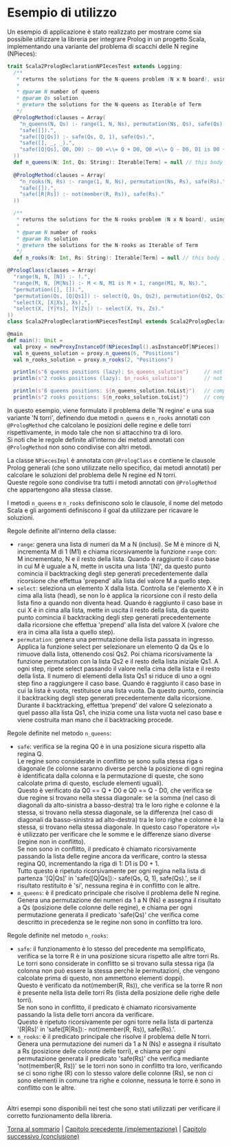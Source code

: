 # Esempio di utilizzo

Un esempio di applicazione è stato realizzato per mostrare come sia possibile utilizzare la libreria per integrare 
Prolog in un progetto Scala, implementando una variante del problema di scacchi delle N regine (NPieces):

``` scala
trait Scala2PrologDeclarationNPIecesTest extends Logging:
  /**
   * returns the solutions for the N-queens problem (N x N board), using the tuProlog engine.
   *
   * @param N number of queens
   * @param Qs solution
   * @return the solutions for the N-queens as Iterable of Term
   */
  @PrologMethod(clauses = Array(
    "n_queens(N, Qs) :- range(1, N, Ns), permutation(Ns, Qs), safe(Qs).",
    "safe([]).",
    "safe([Q|Qs]) :- safe(Qs, Q, 1), safe(Qs).",
    "safe([], _, _).",
    "safe([Q|Qs], Q0, D0) :- Q0 =\\= Q + D0, Q0 =\\= Q - D0, D1 is D0 + 1, safe(Qs, Q0, D1)."
  ))
  def n_queens(N: Int, Qs: String): Iterable[Term] = null // this body is never executed
  
  @PrologMethod(clauses = Array(
    "n_rooks(N, Rs) :- range(1, N, Ns), permutation(Ns, Rs), safe(Rs).",
    "safe([]).",
    "safe([R|Rs]) :- not(member(R, Rs)), safe(Rs)."
  ))

  /**
   * returns the solutions for the N-rooks problem (N x N board), using the tuProlog engine.
   *
   * @param N number of rooks
   * @param Rs solution
   * @return the solutions for the N-rooks as Iterable of Term
   */
  def n_rooks(N: Int, Rs: String): Iterable[Term] = null // this body is never executed

@PrologClass(clauses = Array(
  "range(N, N, [N]) :- !.",
  "range(M, N, [M|Ns]) :- M < N, M1 is M + 1, range(M1, N, Ns).",
  "permutation([], []).",
  "permutation(Qs, [Q|Qs1]) :- select(Q, Qs, Qs2), permutation(Qs2, Qs1).",
  "select(X, [X|Xs], Xs).",
  "select(X, [Y|Ys], [Y|Zs]) :- select(X, Ys, Zs)."
))
class Scala2PrologDeclarationNPiecesTestImpl extends Scala2PrologDeclarationNPIecesTest
```

``` scala
@main
def main(): Unit =
  val proxy = newProxyInstanceOf(NPiecesImpl().asInstanceOf[NPieces])
  val n_queens_solution = proxy.n_queens(6, "Positions")
  val n_rooks_solution = proxy.n_rooks(2, "Positions")

  println(s"6 queens positions (lazy): $n_queens_solution")     // not computed (lazy)
  println(s"2 rooks positions (lazy): $n_rooks_solution")       // not computed (lazy)

  println(s"6 queens positions: ${n_queens_solution.toList}")   // computed: List([2,4,6,1,3,5], [3,6,2,5,1,4], [4,1,5,2,6,3], [5,3,1,6,4,2])
  println(s"2 rooks positions: ${n_rooks_solution.toList}")     // computed: List([1, 2], [2, 1])
```

In questo esempio, viene formulato il problema delle 'N regine' e una sua variante 'N torri', definendo due metodi
`n_queens` e `n_rooks` annotati con `@PrologMethod` che calcolano le posizioni delle regine e delle torri 
rispettivamente, in modo tale che non si attacchino tra di loro.\
Si noti che le regole definite all'interno dei metodi annotati con `@PrologMethod` non sono condivise con altri metodi.

La classe `NPiecesImpl` è annotata con `@PrologClass` e contiene le clausole Prolog generali (che sono utilizzate nello
specifico, dai metodi annotati) per calcolare le soluzioni del problema delle N regine ed N torri.\
Queste regole sono condivise tra tutti i metodi annotati con `@PrologMethod` che appartengono alla stessa classe.

I metodi `n_queens` e `n_rooks` definiscono solo le clausole, il nome del metodo Scala e gli argomenti definiscono il 
goal da utilizzare per ricavare le soluzioni.

Regole definite all'interno della classe:
- `range`: genera una lista di numeri da M a N (inclusi). 
  Se M è minore di N, incrementa M di 1 (M1) e chiama ricorsivamente la funzione `range` con: M incrementato, N e il 
  resto della lista.
  Quando è raggiunto il caso base in cui M è uguale a N, mette in uscita una lista '[N]', da questo punto comincia 
  il backtracking degli step generati precedentemente dalla ricorsione che effettua 'prepend' alla lista del valore M a 
  quello step.
- `select`: seleziona un elemento X dalla lista.
  Controlla se l'elemento X è in cima alla lista (head), se non lo è applica la ricorsione con il resto della lista
  fino a quando non diventa head.
  Quando è raggiunto il caso base in cui X è in cima alla lista, mette in uscita il resto della lista, da questo punto
  comincia il backtracking degli step generati precedentemente dalla ricorsione che effettua 'prepend' alla lista del
  valore X (valore che era in cima alla lista a quello step).
- `permutation`: genera una permutazione della lista passata in ingresso. Applica la funzione select per selezionare un 
  elemento Q da Qs e lo rimuove dalla lista, ottenendo così Qs2. Poi chiama ricorsivamente la funzione permutation con 
  la lista Qs2 e il resto della lista iniziale Qs1. A ogni step, ripete select passando il valore nella cima della lista 
  e il resto della lista. Il numero di elementi della lista Qs1 si riduce di uno a ogni step fino a raggiungere il caso
  base. Quando è raggiunto il caso base in cui la lista è vuota, restituisce una lista vuota. Da questo punto, comincia
  il backtracking degli step generati precedentemente dalla ricorsione. Durante il backtracking, effettua ‘prepend’ del
  valore Q selezionato a quel passo alla lista Qs1, che inizia come una lista vuota nel caso base e viene costruita man
  mano che il backtracking procede.

Regole definite nel metodo `n_queens`:
- `safe`: verifica se la regina Q0 è in una posizione sicura rispetto alla regina Q.\
  Le regine sono considerate in conflitto se sono sulla stessa riga o diagonale (le colonne saranno diverse perchè la
  posizione di ogni regina è identificata dalla colonna e la permutazione di queste, che sono calcolate prima di questo, 
  esclude elementi uguali).\
  Questo è verificato da Q0 =\= Q + D0 e Q0 =\= Q - D0, che verifica se due regine si trovano nella stessa diagonale: se
  la somma (nel caso di diagonali da alto-sinistra a basso-destra) tra le loro righe e colonne è la stessa, si trovano 
  nella stessa diagonale, se la differenza (nel caso di diagonali da basso-sinistra ad alto-destra) tra le loro righe e
  colonne è la stessa, si trovano nella stessa diagonale. In questo caso l'operatore =\\= è utilizzato per verificare che
  le somme e le differenze siano diverse (regine non in conflitto).\
  Se non sono in conflitto, il predicato è chiamato ricorsivamente passando la lista delle regine ancora da verificare,
  contro la stessa regina Q0, incrementando la riga di 1: D1 is D0 + 1.\
  Tutto questo è ripetuto ricorsivamente per ogni regina nella lista di partenza '[Q|Qs]' in 
  'safe([Q|Qs]):- safe(Qs, Q, 1), safe(Qs).', se il risultato restituito è 'si', nessuna regina è in conflitto con le 
  altre.
- `n_queens`: è il predicato principale che risolve il problema delle N regine. Genera una permutazione dei numeri da 1
  a N (Ns) e assegna il risultato a Qs (posizione delle colonne delle regine), e chiama per ogni permutazione generata
  il predicato 'safe(Qs)' che verifica come descritto in precedenza se le regine non sono in conflitto tra loro.

Regole definite nel metodo `n_rooks`:
- `safe`: il funzionamento è lo stesso del precedente ma semplificato, verifica se la torre R è in una posizione sicura
  rispetto alle altre torri Rs.\
  Le torri sono considerate in conflitto se si trovano sulla stessa riga (la colonna non può essere la stessa perchè
  le permutazioni, che vengono calcolate prima di questo, non ammettono elementi doppi).\
  Questo è verificato da not(member(R, Rs)), che verifica se la torre R non è presente nella lista delle torri Rs (lista
  della posizione delle righe delle torri).\
  Se non sono in conflitto, il predicato è chiamato ricorsivamente passando la lista delle torri ancora da verificare.\
  Questo è ripetuto ricorsivamente per ogni torre nella lista di partenza '[R|Rs]' in 'safe([R|Rs]):- not(member(R, Rs)), safe(Rs).'.
- `n_rooks`: è il predicato principale che risolve il problema delle N torri. Genera una permutazione dei numeri da 1
  a N (Ns) e assegna il risultato a Rs (posizione delle colonne delle torri), e chiama per ogni permutazione generata
  il predicato 'safe(Rs)' che verifica mediante 'not(member(R, Rs))' se le torri non sono in conflitto tra loro, 
  verificando se ci sono righe (R) con lo stesso valore delle colonne (Rs), se non ci sono elementi in comune tra righe
  e colonne, nessuna le torre è sono in conflitto con le altre.

\
Altri esempi sono disponibili nei test che sono stati utilizzati per verificare il corretto funzionamento della libreria.

[Torna al sommario](../index.md) |
[Capitolo precedente (implementazione)](../5-implementation/index.md) |
[Capitolo successivo (conclusione)](../7-conclusion/index.md)
